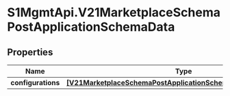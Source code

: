 # S1MgmtApi.V21MarketplaceSchemaPostApplicationSchemaData

## Properties
Name | Type | Description | Notes
------------ | ------------- | ------------- | -------------
**configurations** | [**[V21MarketplaceSchemaPostApplicationSchemaDataConfigurations]**](V21MarketplaceSchemaPostApplicationSchemaDataConfigurations.md) | Configurations | [optional] 


